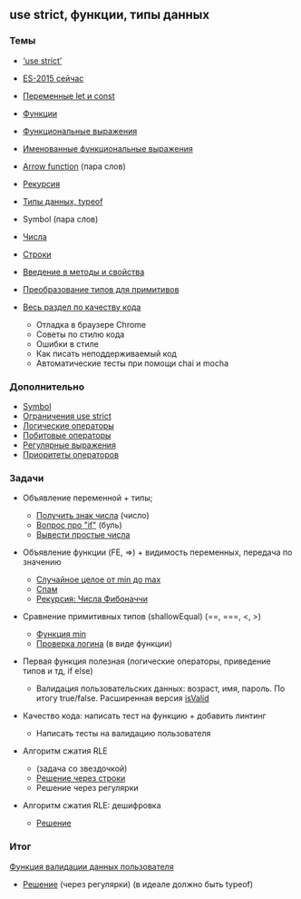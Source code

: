 ## use strict, функции, типы данных ##

### Темы ###

* [‘use strict’](https://learn.javascript.ru/strict-mode)
* [ES-2015 сейчас](https://learn.javascript.ru/es-modern-usage)
* [Переменные let и const](https://learn.javascript.ru/let-const)
* [Функции](https://learn.javascript.ru/function-basics)
* [Функциональные выражения](https://learn.javascript.ru/function-declaration-expression)
* [Именованные функциональные выражения](https://learn.javascript.ru/named-function-expression)
* [Arrow function](https://learn.javascript.ru/es-function) (пара слов)
* [Рекурсия](https://learn.javascript.ru/recursion)
* [Типы данных, typeof](https://learn.javascript.ru/types-intro)
* Symbol (пара слов)
* [Числа](https://learn.javascript.ru/number)
* [Строки](https://learn.javascript.ru/string)
* [Введение в методы и свойства](https://learn.javascript.ru/properties-and-methods)
* [Преобразование типов для примитивов](https://learn.javascript.ru/types-conversion)

* [Весь раздел по качеству кода](https://learn.javascript.ru/writing-js)
  * Отладка в браузере Chrome
  * Советы по стилю кода
  * Ошибки в стиле
  * Как писать неподдерживаемый код
  * Автоматические тесты при помощи chai и mocha

### Дополнительно ###

* [Symbol](http://learn.javascript.ru/symbol)
* [Ограничения use strict](https://www.w3schools.com/js/js_strict.asp)
* [Логические операторы](https://learn.javascript.ru/logical-ops)
* [Побитовые операторы](https://learn.javascript.ru/bitwise-operators)
* [Регулярные выражения](https://learn.javascript.ru/regular-expressions-javascript)
* [Приоритеты операторов](https://developer.mozilla.org/ru/docs/Web/JavaScript/Reference/Operators/Operator_Precedence)

### Задачи ###

* Объявление переменной + типы;
  * [Получить знак числа](https://learn.javascript.ru/task/sign) (число)
  * [Вопрос про "if"](https://learn.javascript.ru/task/if-question) (буль)
  * [Вывести простые числа](https://learn.javascript.ru/task/list-primes)

* Объявление функции (FE, =>) + видимость переменных, передача по значению
  * [Случайное целое от min до max](https://learn.javascript.ru/task/random-int-min-max)
  * [Спам](https://learn.javascript.ru/task/check-spam)
  * [Рекурсия: Числа Фибоначчи](https://learn.javascript.ru/task/fibonacci-numbers)

* Сравнение примитивных типов (shallowEqual) (==, ===, <, >)
  * [Функция min](https://learn.javascript.ru/task/min)
  * [Проверка логина](https://learn.javascript.ru/task/check-login) (в виде функции)

* Первая функция полезная (логические операторы, приведение типов и тд, if else)
  * Валидация пользовательских данных: возраст, имя, пароль. По итогу true/false. Расширенная версия [isValid](https://plnkr.co/edit/BU9GrAw1p12wrYuEt6Jy?p=preview)

* Качество кода: написать тест на функцию + добавить линтинг
  * Написать тесты на валидацию пользователя

* Алгоритм сжатия RLE
  * (задача со звездочкой)
  * [Решение через строки](http://artsiom.mezin.eu/playground/#-L81Wz-mZsFxFY_RJTkU)
  * Решение через регулярки
* Алгоритм сжатия RLE: дешифровка
  * [Решение](http://artsiom.mezin.eu/playground/#-L81Wz-mZsFxFY_RJTkU)

### Итог ###

[Функция валидации данных пользователя](https://plnkr.co/edit/BU9GrAw1p12wrYuEt6Jy?p=preview)
- [Решение](https://plnkr.co/edit/eve0cnBD01M8bbv6SZga?p=info) (через регулярки)
(в идеале должно быть typeof)